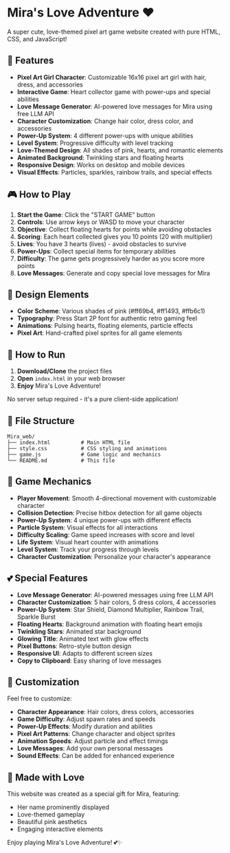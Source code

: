# Mira's Love Adventure ❤️

A super cute, love-themed pixel art game website created with pure HTML, CSS, and JavaScript!

## 🌟 Features

- **Pixel Art Girl Character**: Customizable 16x16 pixel art girl with hair, dress, and accessories
- **Interactive Game**: Heart collector game with power-ups and special abilities
- **Love Message Generator**: AI-powered love messages for Mira using free LLM API
- **Character Customization**: Change hair color, dress color, and accessories
- **Power-Up System**: 4 different power-ups with unique abilities
- **Level System**: Progressive difficulty with level tracking
- **Love-Themed Design**: All shades of pink, hearts, and romantic elements
- **Animated Background**: Twinkling stars and floating hearts
- **Responsive Design**: Works on desktop and mobile devices
- **Visual Effects**: Particles, sparkles, rainbow trails, and special effects

## 🎮 How to Play

1. **Start the Game**: Click the "START GAME" button
2. **Controls**: Use arrow keys or WASD to move your character
3. **Objective**: Collect floating hearts for points while avoiding obstacles
4. **Scoring**: Each heart collected gives you 10 points (20 with multiplier)
5. **Lives**: You have 3 hearts (lives) - avoid obstacles to survive
6. **Power-Ups**: Collect special items for temporary abilities
7. **Difficulty**: The game gets progressively harder as you score more points
8. **Love Messages**: Generate and copy special love messages for Mira

## 🎨 Design Elements

- **Color Scheme**: Various shades of pink (#ff69b4, #ff1493, #ffb6c1)
- **Typography**: Press Start 2P font for authentic retro gaming feel
- **Animations**: Pulsing hearts, floating elements, particle effects
- **Pixel Art**: Hand-crafted pixel sprites for all game elements

## 🚀 How to Run

1. **Download/Clone** the project files
2. **Open** `index.html` in your web browser
3. **Enjoy** Mira's Love Adventure!

No server setup required - it's a pure client-side application!

## 📁 File Structure

```
Mira_web/
├── index.html          # Main HTML file
├── style.css           # CSS styling and animations
├── game.js             # Game logic and mechanics
└── README.md           # This file
```

## 🎯 Game Mechanics

- **Player Movement**: Smooth 4-directional movement with customizable character
- **Collision Detection**: Precise hitbox detection for all game objects
- **Power-Up System**: 4 unique power-ups with different effects
- **Particle System**: Visual effects for all interactions
- **Difficulty Scaling**: Game speed increases with score and level
- **Life System**: Visual heart counter with animations
- **Level System**: Track your progress through levels
- **Character Customization**: Personalize your character's appearance

## 💕 Special Features

- **Love Message Generator**: AI-powered messages using free LLM API
- **Character Customization**: 5 hair colors, 5 dress colors, 4 accessories
- **Power-Up System**: Star Shield, Diamond Multiplier, Rainbow Trail, Sparkle Burst
- **Floating Hearts**: Background animation with floating heart emojis
- **Twinkling Stars**: Animated star background
- **Glowing Title**: Animated text with glow effects
- **Pixel Buttons**: Retro-style button design
- **Responsive UI**: Adapts to different screen sizes
- **Copy to Clipboard**: Easy sharing of love messages

## 🎨 Customization

Feel free to customize:
- **Character Appearance**: Hair colors, dress colors, accessories
- **Game Difficulty**: Adjust spawn rates and speeds
- **Power-Up Effects**: Modify duration and abilities
- **Pixel Art Patterns**: Change character and object sprites
- **Animation Speeds**: Adjust particle and effect timings
- **Love Messages**: Add your own personal messages
- **Sound Effects**: Can be added for enhanced experience

## 💖 Made with Love

This website was created as a special gift for Mira, featuring:
- Her name prominently displayed
- Love-themed gameplay
- Beautiful pink aesthetics
- Engaging interactive elements

Enjoy playing Mira's Love Adventure! 💕✨
